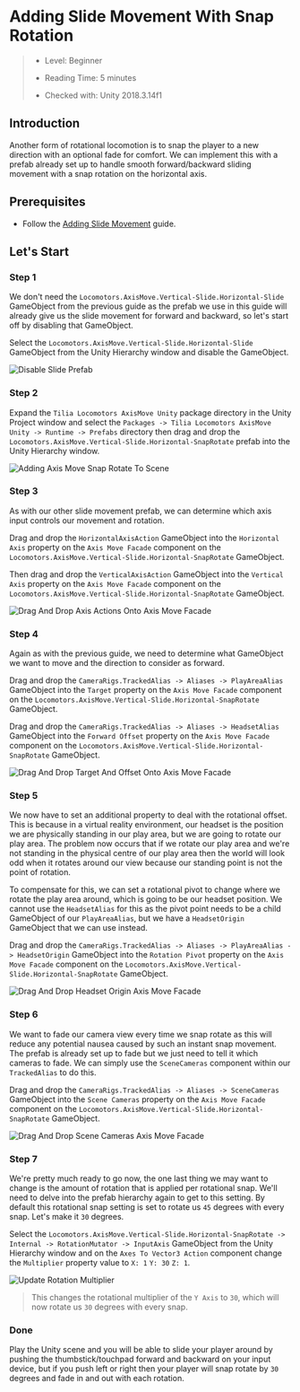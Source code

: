 # Adding Slide Movement With Snap Rotation

> * Level: Beginner
>
> * Reading Time: 5 minutes
>
> * Checked with: Unity 2018.3.14f1

## Introduction

Another form of rotational locomotion is to snap the player to a new direction with an optional fade for comfort. We can implement this with a prefab already set up to handle smooth forward/backward sliding movement with a snap rotation on the horizontal axis.

## Prerequisites

* Follow the [Adding Slide Movement] guide.

## Let's Start

### Step 1

We don't need the `Locomotors.AxisMove.Vertical-Slide.Horizontal-Slide` GameObject from the previous guide as the prefab we use in this guide will already give us the slide movement for forward and backward, so let's start off by disabling that GameObject.

Select the `Locomotors.AxisMove.Vertical-Slide.Horizontal-Slide` GameObject from the Unity Hierarchy window and disable the GameObject.

![Disable Slide Prefab](assets/images/DisableSlidePrefab.png)

### Step 2

Expand the `Tilia Locomotors AxisMove Unity` package directory in the Unity Project window and select the `Packages -> Tilia Locomotors AxisMove Unity -> Runtime -> Prefabs` directory then drag and drop the `Locomotors.AxisMove.Vertical-Slide.Horizontal-SnapRotate` prefab into the Unity Hierarchy window.

![Adding Axis Move Snap Rotate To Scene](assets/images/AddingAxisMoveSnapRotateToScene.png)

### Step 3

As with our other slide movement prefab, we can determine which axis input controls our movement and rotation.

Drag and drop the `HorizontalAxisAction` GameObject into the `Horizontal Axis` property on the `Axis Move Facade` component on the `Locomotors.AxisMove.Vertical-Slide.Horizontal-SnapRotate` GameObject.

Then drag and drop the `VerticalAxisAction` GameObject into the `Vertical Axis` property on the `Axis Move Facade` component on the `Locomotors.AxisMove.Vertical-Slide.Horizontal-SnapRotate` GameObject.

![Drag And Drop Axis Actions Onto Axis Move Facade](assets/images/DragAndDropAxisActionsOntoAxisMoveFacade.png)

### Step 4

Again as with the previous guide, we need to determine what GameObject we want to move and the direction to consider as forward.

Drag and drop the `CameraRigs.TrackedAlias -> Aliases -> PlayAreaAlias` GameObject into the `Target` property on the `Axis Move Facade` component on the `Locomotors.AxisMove.Vertical-Slide.Horizontal-SnapRotate` GameObject.

Drag and drop the `CameraRigs.TrackedAlias -> Aliases -> HeadsetAlias` GameObject into the `Forward Offset` property on the `Axis Move Facade` component on the `Locomotors.AxisMove.Vertical-Slide.Horizontal-SnapRotate` GameObject.

![Drag And Drop Target And Offset Onto Axis Move Facade](assets/images/DragAndDropTargetAndOffsetOntoAxisMoveFacade.png)

### Step 5

We now have to set an additional property to deal with the rotational offset. This is because in a virtual reality environment, our headset is the position we are physically standing in our play area, but we are going to rotate our play area. The problem now occurs that if we rotate our play area and we're not standing in the physical centre of our play area then the world will look odd when it rotates around our view because our standing point is not the point of rotation.

To compensate for this, we can set a rotational pivot to change where we rotate the play area around, which is going to be our headset position. We cannot use the `HeadsetAlias` for this as the pivot point needs to be a child GameObject of our `PlayAreaAlias`, but we have a `HeadsetOrigin` GameObject that we can use instead.

Drag and drop the `CameraRigs.TrackedAlias -> Aliases -> PlayAreaAlias -> HeadsetOrigin` GameObject into the `Rotation Pivot` property on the `Axis Move Facade` component on the `Locomotors.AxisMove.Vertical-Slide.Horizontal-SnapRotate` GameObject.

![Drag And Drop Headset Origin Axis Move Facade](assets/images/DragAndDropHeadsetOriginAxisMoveFacade.png)

### Step 6

We want to fade our camera view every time we snap rotate as this will reduce any potential nausea caused by such an instant snap movement. The prefab is already set up to fade but we just need to tell it which cameras to fade. We can simply use the `SceneCameras` component within our `TrackedAlias` to do this.

Drag and drop the `CameraRigs.TrackedAlias -> Aliases -> SceneCameras` GameObject into the `Scene Cameras` property on the `Axis Move Facade` component on the `Locomotors.AxisMove.Vertical-Slide.Horizontal-SnapRotate` GameObject.

![Drag And Drop Scene Cameras Axis Move Facade](assets/images/DragAndDropSceneCamerasAxisMoveFacade.png)

### Step 7

We're pretty much ready to go now, the one last thing we may want to change is the amount of rotation that is applied per rotational snap. We'll need to delve into the prefab hierarchy again to get to this setting. By default this rotational snap setting is set to rotate us `45` degrees with every snap. Let's make it `30` degrees.

Select the `Locomotors.AxisMove.Vertical-Slide.Horizontal-SnapRotate -> Internal -> RotationMutator -> InputAxis` GameObject from the Unity Hierarchy window and on the `Axes To Vector3 Action` component change the `Multiplier` property value to `X: 1` `Y: 30` `Z: 1`.

![Update Rotation Multiplier](assets/images/UpdateRotationMultiplier.png)

> This changes the rotational multiplier of the `Y Axis` to `30`, which will now rotate us `30` degrees with every snap.

### Done

Play the Unity scene and you will be able to slide your player around by pushing the thumbstick/touchpad forward and backward on your input device, but if you push left or right then your player will snap rotate by `30` degrees and fade in and out with each rotation.

[Adding Slide Movement]: ../AddingSlideMovement/README.md